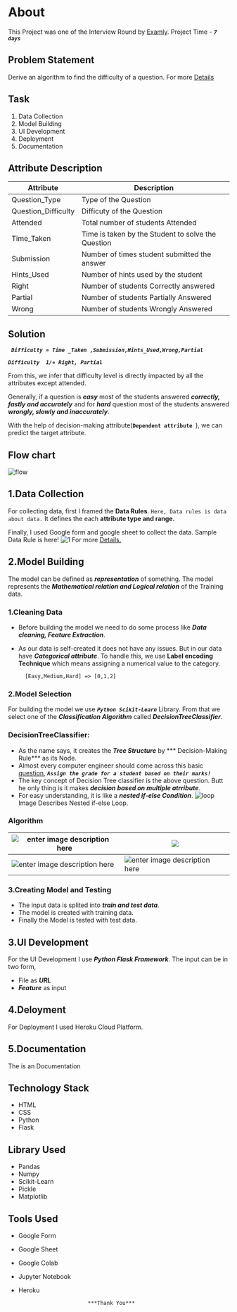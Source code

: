 # About
This Project was one of the Interview Round by [Examly](https://examly.io/).
Project Time - ***`7 days`***
## Problem Statement
Derive an algorithm to find the difficulty of a question.
For more [Details](https://github.com/akpmohan07/Difficulty-Predictor/blob/master/static/Readme%20Files/Campus%20Hiring%20Dev%20Role%20Tasks-1.pdf)
## Task
1. Data Collection
2. Model Building
3. UI Development
4. Deployment
5. Documentation
## Attribute Description
|Attribute| Description |
|--|--|
|Question_Type |Type of the Question|
|Question_Difficulty |Difficuty of the Question |
|Attended|Total number of students Attended|
|Time_Taken| Time is taken by the Student to solve the Question  |
|Submission| Number of times student submitted the answer|
|Hints_Used|Number of hints used by the student|
|Right| Number of students Correctly answered |
|Partial| Number of students Partially Answered |
|Wrong|Number of students Wrongly Answered|

## Solution

 ***` Difficulty ∝ Time _Taken ,Submission,Hints_Used,Wrong,Partial`***

 ***`Difficulty  1/∝ Right, Partial`***

From this, we infer that difficulty level is directly impacted by all the attributes except attended.

Generally, if a question is ***easy*** most of the students answered ***correctly, fastly and accurately*** and for ***hard*** question most of the students answered  ***wrongly, slowly and inaccurately***.

With the help of decision-making attribute(**`Dependent attribute `**), we can predict the target attribute.

## Flow chart
![flow](https://github.com/akpmohan07/Difficulty-Predictor/blob/master/static/Readme%20Files/Difficulty_Predictor_Struct.png?raw=)

## 1.Data Collection
For collecting data, first I framed the **Data Rules**.
`Here, Data rules is data about data.` It defines the each **attribute type and range.**

Finally, I used Google form and google sheet to collect the data.
Sample Data Rule is here!
![1](https://github.com/akpmohan07/Difficulty-Predictor/blob/master/static/Readme%20Files/Data_Rule_1.png?raw=)
For more [Details.](https://github.com/akpmohan07/Difficulty-Predictor/blob/master/static/Readme%20Files/Data_Rule.PNG)
## 2.Model Building
The model can be defined as ***representation*** of something. The model represents the ***Mathematical relation and Logical relation*** of the Training data.
### 1.Cleaning Data
- Before building the model we need to do some process like ***Data cleaning, Feature Extraction***.

- As our data is self-created it does not have any issues. But in our data have ***Categorical attribute***. To handle this, we use **Label encoding Technique** which means assigning a numerical value to the category.

		[Easy,Medium,Hard] => [0,1,2]
### 2.Model Selection
For building the model we use ***`Python Scikit-Learn`*** Library.
From that we select one of the  ***Classification Algorithm*** called 
***DecisionTreeClassifier***.

### DecisionTreeClassifier:
 - As the name says, it creates the ***Tree Structure*** by *** Decision-Making Rule*** as its Node.
 - Almost every computer engineer should come across this basic [question](https://www.geeksforgeeks.org/program-to-assign-grades-to-a-student-using-nested-if-else/), ***`Assign the grade for a student based on their marks!`***
 - The key concept of Decision Tree classifier is the above question. Butt he only thing is it makes ***decision based on multiple atrribute***.
 - For easy understanding, it is like a ***nested if-else Condition***.
![loop](https://github.com/akpmohan07/Difficulty-Predictor/blob/master/static/Readme%20Files/nested-if-else-flowchart.png?raw=)
Image Describes Nested if-else Loop.
### Algorithm
|  ![enter image description here](https://github.com/akpmohan07/Difficulty-Predictor/blob/master/static/Readme%20Files/dtc_1.png?raw=)|  ![](https://github.com/akpmohan07/Difficulty-Predictor/blob/master/static/Readme%20Files/dtc_2.png?raw=)|
|--|--|
|  ![enter image description here](https://github.com/akpmohan07/Difficulty-Predictor/blob/master/static/Readme%20Files/dtc_3.png?raw=)|  ![enter image description here](https://github.com/akpmohan07/Difficulty-Predictor/blob/master/static/Readme%20Files/dtc_4.png?raw=)|
### 3.Creating Model and Testing
 - The input data is splited into ***train and test data***.
 - The model is created with training data.
 - Finally the Model is tested with test data.
 
 ## 3.UI Development
For the UI Development I use ***Python Flask Framework***.
The input can be in two form,
 - File as ***URL***
 - ***Feature*** as input
 ## 4.Deloyment
 For Deployment I used Heroku Cloud Platform.
## 5.Documentation
The is an Documentation
## Technology Stack
 - HTML
 - CSS
 - Python
 - Flask
## Library Used
 - Pandas
 - Numpy
 - Scikit-Learn
 - Pickle
 - Matplotlib
## Tools Used
 - Google Form
 - Google Sheet
 - Google Colab
 - Jupyter Notebook
 - Heroku

                             ***Thank You***